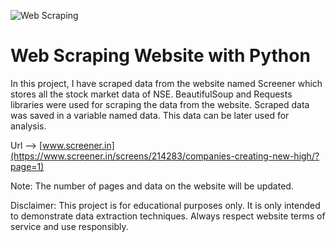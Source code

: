 ![Web Scraping]()


# Web Scraping Website with Python

In this project, I have scraped data from the website named Screener which stores all the stock market data of NSE. BeautifulSoup and Requests libraries were used for scraping the data from the website. Scraped data was saved in a variable named data. This data can be later used for analysis.


Url --> [www.screener.in](https://www.screener.in/screens/214283/companies-creating-new-high/?page=1)

Note: The number of pages and data on the website will be updated.

Disclaimer: This project is for educational purposes only. It is only intended to demonstrate data extraction techniques. Always respect website terms of service and use responsibly.




